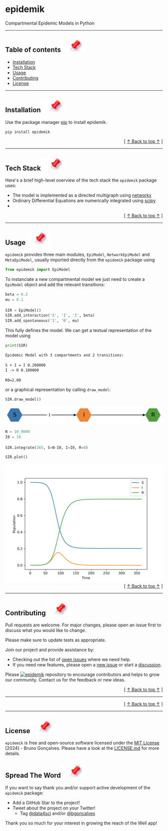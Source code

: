 # epidemik

Compartmental Epidemic Models in Python


---

## Table of contents[![](https://raw.githubusercontent.com/DataForScience/epidemik/main/images/pin.svg)](#toc)
- [Installation](#installation)
- [Tech Stack](#tech)
- [Usage](#usage)
- [Contributing](#contributing)
- [License](#license)

---

## Installation[![](https://raw.githubusercontent.com/DataForScience/epidemik/main/images/pin.svg)](#installation)

Use the package manager [pip](https://pip.pypa.io/en/stable/) to install epidemik.

```bash
pip install epidemik
```

<div align="right">[ <a href="#table-of-contents">↑ Back to top ↑</a> ]</div>

---

## Tech Stack[![](https://raw.githubusercontent.com/DataForScience/epidemik/main/images/pin.svg)](#tech)


Here's a brief high-level overview of the tech stack the `epidemik` package uses:

- The model is implemented as a directed multigraph using [networkx](https://networkx.org/)
- Ordinary Differential Equations are numerically integrated using [scipy](https://scipy.org/)
- 



<div align="right">[ <a href="#table-of-contents">↑ Back to top ↑</a> ]</div>

---


## Usage[![](https://raw.githubusercontent.com/DataForScience/epidemik/main/images/pin.svg)](#usage)

`epidemik` provides three main modules, `EpiModel`, `NetworkEpiModel` and `MetaEpiModel`, usually imported directly from the `epidemik` package using

```python
from epidemik import EpiModel
```

To instanciate a new compartmental model we just need to create a `EpiModel` object and add the relevant transitions:

```python
beta = 0.2
mu = 0.1

SIR = EpiModel()
SIR.add_interaction('S', 'I', 'I', beta)
SIR.add_spontaneous('I', 'R', mu)
```

This fully defines the model. We can get a textual representation of the model using
```python
print(SIR)
```

    Epidemic Model with 3 compartments and 2 transitions:

	S + I = I 0.200000
	I -> R 0.100000

	R0=2.00

or a graphical representation by calling `draw_model`:

```python
SIR.draw_model()
```

<img src="https://raw.githubusercontent.com/DataForScience/epidemik/main/images/SIR.png" />

```python
N = 10_0000
I0 = 10

SIR.integrate(365, S=N-I0, I=I0, R=0)
```

```python
SIR.plot()
```

<img src="https://raw.githubusercontent.com/DataForScience/epidemik/main/images/SIR_results.png" />

<div align="right">[ <a href="#table-of-contents">↑ Back to top ↑</a> ]</div>

---

## Contributing[![](https://raw.githubusercontent.com/DataForScience/epidemik/main/images/pin.svg)](#contributing)

Pull requests are welcome. For major changes, please open an issue first
to discuss what you would like to change.

Please make sure to update tests as appropriate.

Join our project and provide assistance by:
* Checking out the list of [open issues](https://github.com/aregtech/areg-sdk/issues?q=is%3Aissue+is%3Aopen+label%3A%22help+wanted%22) where we need help.
* If you need new features, please open a [new issue](https://github.com/DataForScience/epidemik/issues) or start a [discussion](https://github.com/DataForScience/epidemik/discussions).

Please [![epidemik](https://img.shields.io/github/stars/DataForScience/epidemik.svg?style=social&label=Star%20epidemik)](https://github.com/DataForScience/epidemik/) repository to encourage contributors and helps to grow our community. Contact us for the feedback or new ideas.

<div align="right">[ <a href="#table-of-contents">↑ Back to top ↑</a> ]</div>

---

<div align="right">[ <a href="#table-of-contents">↑ Back to top ↑</a> ]</div>

---

## License[![](https://raw.githubusercontent.com/DataForScience/epidemik/main/images/pin.svg)](#license)

`epidemik` is free and open-source software licensed under the [MIT License](https://choosealicense.com/licenses/mit/) [2024]  - Bruno Gonçalves. Please have a look at the [LICENSE.md](LICENSE) for more details.

## Spread The Word[![](https://raw.githubusercontent.com/DataForScience/epidemik/main/images/pin.svg)](#spread)

If you want to say thank you and/or support active development of the `epidemik` package:

- Add a GitHub Star to the project!
- Tweet about the project on your Twitter!
	- Tag [@data4sci](https://twitter.com/data4sci) and/or [@bgoncalves](https://twitter.com/bgoncalves)

Thank you so much for your interest in growing the reach of the Well app!


